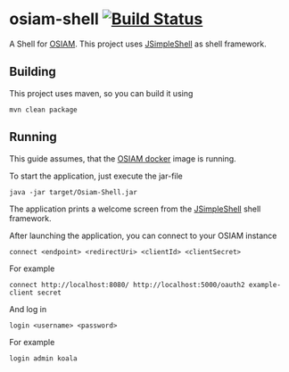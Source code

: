 # osiam-shell [![Build Status](https://travis-ci.org/osiam/shell.png?branch=master)](https://travis-ci.org/osiam/shell)

A Shell for [OSIAM](https://github.com/osiam). This project uses [JSimpleShell](https://github.com/rainu/jsimpleshell) as shell framework.

## Building

This project uses maven, so you can build it using

    mvn clean package

## Running

This guide assumes, that the [OSIAM docker](https://github.com/osiam/docker-image) image is running. 

To start the application, just execute the jar-file

    java -jar target/Osiam-Shell.jar

The application prints a welcome screen from the [JSimpleShell](https://github.com/rainu/jsimpleshell) shell framework.

After launching the application, you can connect to your OSIAM instance

    connect <endpoint> <redirectUri> <clientId> <clientSecret>

For example

    connect http://localhost:8080/ http://localhost:5000/oauth2 example-client secret

And log in

    login <username> <password>

For example

    login admin koala

